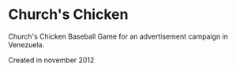 # Church's Chicken

Church's Chicken Baseball Game for an advertisement campaign in Venezuela.

Created in november 2012
